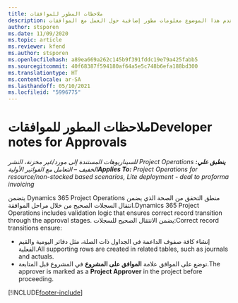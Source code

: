 ```yaml
---
title: ملاحظات المطور للموافقات
description: يقدم هذا الموضوع معلومات مطور إضافية حول العمل مع الموافقات.
author: stsporen
ms.date: 11/09/2020
ms.topic: article
ms.reviewer: kfend
ms.author: stsporen
ms.openlocfilehash: a89ea669a262c145b9f391fddc19e79a425fabb5
ms.sourcegitcommit: 40f68387f594180af64a5e5c748b6efa188bd300
ms.translationtype: HT
ms.contentlocale: ar-SA
ms.lasthandoff: 05/10/2021
ms.locfileid: "5996775"
---
```

# <a name="developer-notes-for-approvals"></a><span data-ttu-id="4bd34-103">ملاحظات المطور للموافقات</span><span class="sxs-lookup"><span data-stu-id="4bd34-103">Developer notes for Approvals</span></span>

<span data-ttu-id="4bd34-104">_**ينطبق علي:** ‏‫Project Operations للسيناريوهات المستندة إلى مورد/غير مخزنة‬، ‏‫النشر الخفيف – التعامل مع الفواتير الأولية‬_</span><span class="sxs-lookup"><span data-stu-id="4bd34-104">_**Applies To:** Project Operations for resource/non-stocked based scenarios, Lite deployment - deal to proforma invoicing_</span></span>

<span data-ttu-id="4bd34-105">يتضمن Dynamics 365 Project Operations منطق التحقق من الصحة الذي يضمن انتقال السجلات الصحيح من خلال مراحل الموافقة.</span><span class="sxs-lookup"><span data-stu-id="4bd34-105">Dynamics 365 Project Operations includes validation logic that ensures correct record transition through the approval stages.</span></span> <span data-ttu-id="4bd34-106">يضمن الانتقال الصحيح للسجلات:</span><span class="sxs-lookup"><span data-stu-id="4bd34-106">Correct record transitions ensure:</span></span> 

  - <span data-ttu-id="4bd34-107">إنشاء كافة صفوف الداعمة في الجداول ذات الصلة، مثل دفاتر اليومية والقيم الفعلية.</span><span class="sxs-lookup"><span data-stu-id="4bd34-107">All supporting rows are created in related tables, such as journals and actuals.</span></span>
  - <span data-ttu-id="4bd34-108">توضع على الموافق علامة **الموافق على المشروع** في المشروع قبل المتابعة.</span><span class="sxs-lookup"><span data-stu-id="4bd34-108">The approver is marked as a **Project Approver** in the project before proceeding.</span></span>


[!INCLUDE[footer-include](../includes/footer-banner.md)]